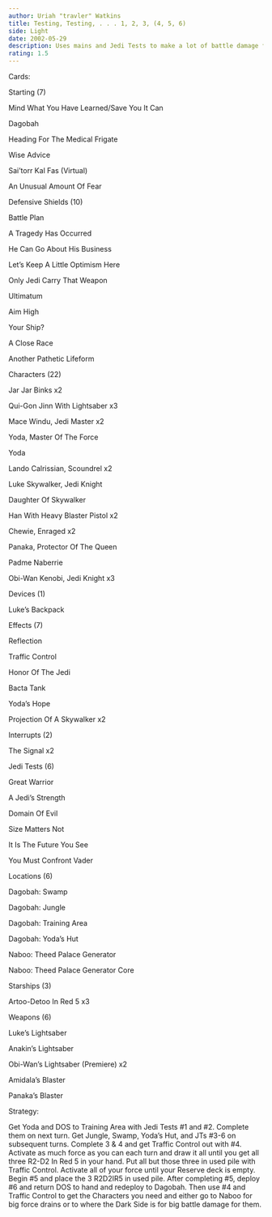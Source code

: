 ```yaml
---
author: Uriah "travler" Watkins
title: Testing, Testing, . . . 1, 2, 3, (4, 5, 6)
side: Light
date: 2002-05-29
description: Uses mains and Jedi Tests to make a lot of battle damage for the Dark Side. This deck needs work, but I’ve done okay with it.
rating: 1.5
---
```

Cards: 

Starting (7)
Mind What You Have Learned/Save You It Can
Dagobah
Heading For The Medical Frigate
Wise Advice
Sai’torr Kal Fas (Virtual)
An Unusual Amount Of Fear

Defensive Shields (10)
Battle Plan
A Tragedy Has Occurred
He Can Go About His Business
Let’s Keep A Little Optimism Here
Only Jedi Carry That Weapon
Ultimatum
Aim High
Your Ship?
A Close Race
Another Pathetic Lifeform

Characters (22)
Jar Jar Binks x2
Qui-Gon Jinn With Lightsaber x3
Mace Windu, Jedi Master x2
Yoda, Master Of The Force
Yoda
Lando Calrissian, Scoundrel x2
Luke Skywalker, Jedi Knight
Daughter Of Skywalker
Han With Heavy Blaster Pistol x2
Chewie, Enraged x2
Panaka, Protector Of The Queen
Padme Naberrie
Obi-Wan Kenobi, Jedi Knight x3

Devices (1)
Luke’s Backpack

Effects (7)
Reflection
Traffic Control
Honor Of The Jedi
Bacta Tank
Yoda’s Hope
Projection Of A Skywalker x2

Interrupts (2)
The Signal x2

Jedi Tests (6)
Great Warrior
A Jedi’s Strength
Domain Of Evil
Size Matters Not
It Is The Future You See
You Must Confront Vader

Locations (6)
Dagobah: Swamp
Dagobah: Jungle
Dagobah: Training Area
Dagobah: Yoda’s Hut
Naboo: Theed Palace Generator
Naboo: Theed Palace Generator Core

Starships (3)
Artoo-Detoo In Red 5 x3

Weapons (6)
Luke’s Lightsaber
Anakin’s Lightsaber
Obi-Wan’s Lightsaber (Premiere) x2
Amidala’s Blaster
Panaka’s Blaster 

Strategy: 

Get Yoda and DOS to Training Area with Jedi Tests #1 and #2. Complete them on next turn. Get Jungle, Swamp, Yoda’s Hut, and JTs #3-6 on subsequent turns. Complete 3 & 4 and get Traffic Control out with #4. Activate as much force as you can each turn and draw it all until you get all three R2-D2 In Red 5 in your hand. Put all but those three in used pile with Traffic Control. Activate all of your force until your Reserve deck is empty. Begin #5 and place the 3 R2D2IR5 in used pile. After completing #5, deploy #6 and return DOS to hand and redeploy to Dagobah. Then use #4 and Traffic Control to get the Characters you need and either go to Naboo for big force drains or to where the Dark Side is for big battle damage for them. 